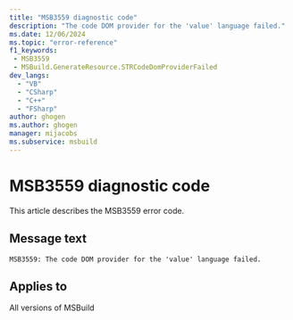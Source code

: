 ```yaml
---
title: "MSB3559 diagnostic code"
description: "The code DOM provider for the 'value' language failed."
ms.date: 12/06/2024
ms.topic: "error-reference"
f1_keywords:
 - MSB3559
 - MSBuild.GenerateResource.STRCodeDomProviderFailed
dev_langs:
  - "VB"
  - "CSharp"
  - "C++"
  - "FSharp"
author: ghogen
ms.author: ghogen
manager: mijacobs
ms.subservice: msbuild
---
```


# MSB3559 diagnostic code

<!-- :::ErrorDefinitionDescription::: -->
<!-- :::editable-content name="introDescription"::: -->
This article describes the MSB3559 error code.
<!-- :::editable-content-end::: -->

## Message text

`MSB3559: The code DOM provider for the 'value' language failed.`

<!-- :::editable-content name="postOutputDescription"::: -->
<!--
{StrBegin="MSB3559: "}
-->
<!-- :::editable-content-end::: -->
<!-- :::ErrorDefinitionDescription-end::: -->

## Applies to

All versions of MSBuild
